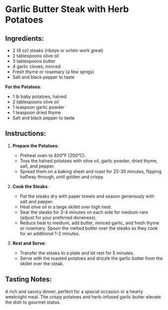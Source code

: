 # Garlic Butter Steak with Herb Potatoes

## Ingredients:
- 2 (8 oz) steaks (ribeye or sirloin work great)
- 2 tablespoons olive oil
- 3 tablespoons butter
- 4 garlic cloves, minced
- Fresh thyme or rosemary (a few sprigs)
- Salt and black pepper to taste

**For the Potatoes**:
- 1 lb baby potatoes, halved
- 2 tablespoons olive oil
- 1 teaspoon garlic powder
- 1 teaspoon dried thyme
- Salt and black pepper to taste

## Instructions:

1. **Prepare the Potatoes**:  
   - Preheat oven to 400°F (200°C).  
   - Toss the halved potatoes with olive oil, garlic powder, dried thyme, salt, and pepper.  
   - Spread them on a baking sheet and roast for 25-30 minutes, flipping halfway through, until golden and crispy.

2. **Cook the Steaks**:  
   - Pat the steaks dry with paper towels and season generously with salt and pepper.  
   - Heat olive oil in a large skillet over high heat.  
   - Sear the steaks for 3-4 minutes on each side for medium-rare (adjust for your preferred doneness).  
   - Reduce heat to medium, add butter, minced garlic, and fresh thyme or rosemary. Spoon the melted butter over the steaks as they cook for an additional 1-2 minutes.

3. **Rest and Serve**:  
   - Transfer the steaks to a plate and let rest for 5 minutes.  
   - Serve with the roasted potatoes and drizzle the garlic butter from the skillet over the steak.

## Tasting Notes:
A rich and savory dinner, perfect for a special occasion or a hearty weeknight meal. The crispy potatoes and herb-infused garlic butter elevate the dish to gourmet status.
